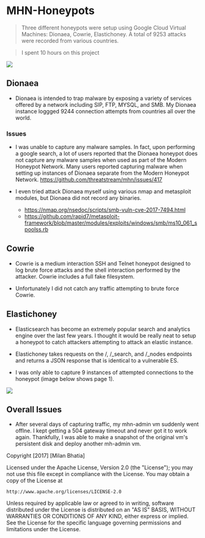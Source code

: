 # MHN-Honeypots
> Three different honeypots were setup using Google Cloud Virtual Machines: Dionaea, Cowrie, Elastichoney. A total of 9253 attacks were recorded from various countries. 

> I spent 10 hours on this project

<img src="https://github.com/seaunderwater/MHN-Honeypots/blob/master/attack_summary.png" />


## Dionaea
* Dionaea is intended to trap malware by exposing a variety of services offered by a network including SIP, FTP, MYSQL, and SMB. My Dionaea instance loggged 9244 connection attempts from countries all over the world. 

### Issues 
* I was unable to capture any malware samples. In fact, upon performing a google search, a lot of users reported that the Dionaea honeypot does not capture any malware samples when used as part of the Modern Honeypot Network. Many users reported capturing malware when setting up instances of Dionaea separate from the Modern Honeypot Network. 
https://github.com/threatstream/mhn/issues/417

* I even tried attack Dionaea myself using various nmap and metasploit modules, but Dionaea did not record any binaries. 
  - https://nmap.org/nsedoc/scripts/smb-vuln-cve-2017-7494.html
  - https://github.com/rapid7/metasploit-framework/blob/master/modules/exploits/windows/smb/ms10_061_spoolss.rb


## Cowrie
* Cowrie is a medium interaction SSH and Telnet honeypot designed to log brute force attacks and the shell interaction performed by the attacker. Cowrie includes a full fake filesystem. 

* Unfortunately I did not catch any traffic attempting to brute force Cowrie. 

## Elastichoney
* Elasticsearch has become an extremely popular search and analytics engine over the last few years. I thought it would be really neat to setup a honeypot to catch attackers attempting to attack an elastic instance. 

* Elastichoney takes requests on the /, /_search, and /_nodes endpoints and returns a JSON response that is identical to a vulnerable ES. 

* I was only able to capture 9 instances of attempted connections to the honeypot (image below shows page 1). 

<img src="https://github.com/seaunderwater/MHN-Honeypots/blob/master/elastichoney.png" />

## Overall Issues

* After several days of capturing traffic, my mhn-admin vm suddenly went offlne. I kept getting a 504 gateway timeout and never got it to work again. Thankfully, I was able to make a snapshot of the original vm's persistent disk and deploy another mh-admin vm. 

Copyright [2017] [Milan Bhatia]

Licensed under the Apache License, Version 2.0 (the "License");
you may not use this file except in compliance with the License.
You may obtain a copy of the License at

    http://www.apache.org/licenses/LICENSE-2.0

Unless required by applicable law or agreed to in writing, software
distributed under the License is distributed on an "AS IS" BASIS,
WITHOUT WARRANTIES OR CONDITIONS OF ANY KIND, either express or implied.
See the License for the specific language governing permissions and
limitations under the License.


